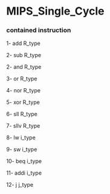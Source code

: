 # MIPS_Single_Cycle


### contained instruction

1- add                R_type

2- sub       R_type

2- and       R_type

3- or        R_type

4- nor       R_type

5- xor       R_type

6- sll       R_type

7- sllv      R_type

8- lw        i_type

9- sw        i_type

10- beq      i_type

11- addi     i_type

12- j        j_type



